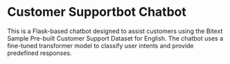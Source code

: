 # Customer Supportbot Chatbot
This is a Flask-based chatbot designed to assist customers using the Bitext Sample Pre-built Customer Support Dataset for English. The chatbot uses a fine-tuned transformer model to classify user intents and provide predefined responses.
